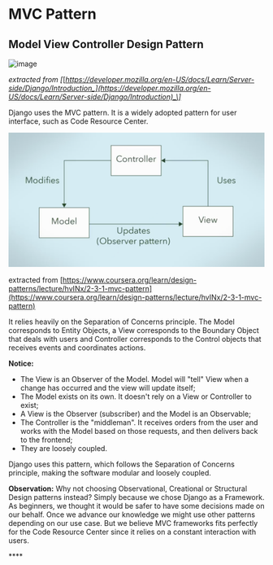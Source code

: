 # MVC Pattern

## Model View Controller Design Pattern

![image](https://drive.google.com/uc?export=view&id=1PawxfzI7exIjT3uKSYNxrD-ZzdjdK9Kq)

_extracted from \[_[_https://developer.mozilla.org/en-US/docs/Learn/Server-side/Django/Introduction_](https://developer.mozilla.org/en-US/docs/Learn/Server-side/Django/Introduction)_\]_

Django uses the MVC pattern. It is a widely adopted pattern for user interface, such as Code Resource Center.

![](../.gitbook/assets/screen-shot-2018-12-05-at-12.59.08-pm.png)

extracted from [https://www.coursera.org/learn/design-patterns/lecture/hvINx/2-3-1-mvc-pattern](https://www.coursera.org/learn/design-patterns/lecture/hvINx/2-3-1-mvc-pattern)

It relies heavily on the Separation of Concerns principle. The Model corresponds to Entity Objects,  a View corresponds to the Boundary Object that deals with users and Controller corresponds to the Control objects that receives events and coordinates actions.

**Notice:** 

* The View is an Observer of the Model. Model will "tell" View when a change has occurred and the view will update itself;
* The Model exists on its own. It doesn't rely on a View or Controller to exist;
* A View is the Observer \(subscriber\) and the Model is an Observable;
* The Controller is the "middleman".  It receives orders from the user and works with the Model based on those requests, and then delivers back to the frontend;
* They are loosely coupled.

Django uses this pattern, which follows the Separation of Concerns principle, making the software modular and loosely coupled. 

**Observation:**   Why not choosing Observational, Creational or Structural Design patterns instead? Simply because we chose Django as a Framework. As beginners, we thought it would be safer to have some decisions made on our behalf. Once we advance our knowledge we might use other patterns depending on our use case. But we believe MVC frameworks fits perfectly for the Code Resource Center since it relies on a constant interaction with users. 

\*\*\*\*

